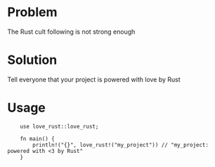 # Problem

The Rust cult following is not strong enough

# Solution

Tell everyone that your project is powered with love by Rust

# Usage

```
    use love_rust::love_rust;

    fn main() {
        println!("{}", love_rust!("my_project")) // "my_project: powered with <3 by Rust"
    }
```
